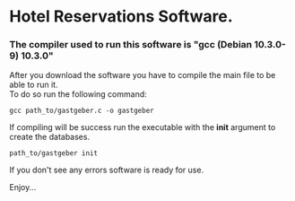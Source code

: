 # Hotel Reservations Software.
### The compiler used to run this software is "gcc (Debian 10.3.0-9) 10.3.0"
After you download the software you have to compile the main file to be able to run it.<br>
To do so run the following command:
```
gcc path_to/gastgeber.c -o gastgeber
```
If compiling will be success run the executable with the  **init**  argument to create the databases.
```
path_to/gastgeber init
```
If you don't see any errors software is ready for use.

Enjoy...

